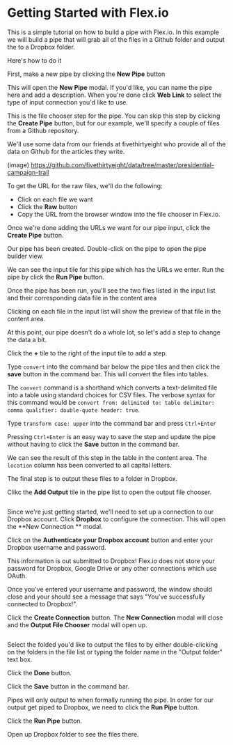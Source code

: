
# Getting Started with Flex.io

This is a simple tutorial on how to build a pipe with Flex.io. In this example we will build a pipe that will grab all of the files in a Github folder and output the to a Dropbox folder.

Here's how to do it

First, make a new pipe by clicking the **New Pipe** button

<insert image of new pipe modal>

This will open the **New Pipe** modal. If you'd like, you can name the pipe here and add a description. When you're done click **Web Link** to select the type of input connection you'd like to use.

<insert image of the next step: file chooser>

This is the file chooser step for the pipe. You can skip this step by clicking the **Create Pipe** button, but for our example, we'll specify a couple of files from a Github repository.

We'll use some data from our friends at fivethirtyeight who provide all of the data on Github for the articles they write.

(image)
https://github.com/fivethirtyeight/data/tree/master/presidential-campaign-trail

To get the URL for the raw files, we'll do the following:
  * Click on each file we want
  * Click the **Raw** button
  * Copy the URL from the browser window into the file chooser in Flex.io.

Once we're done adding the URLs we want for our pipe input, click the **Create Pipe** button.

Our pipe has been created. Double-click on the pipe to open the pipe builder view.

<insert image of pipe builder>

We can see the input tile for this pipe which has the URLs we enter. Run the pipe by click the **Run Pipe** button.

Once the pipe has been run, you'll see the two files listed in the input list and their corresponding data file in the content area

Clicking on each file in the input list will show the preview of that file in the content area.

At this point, our pipe doesn't do a whole lot, so let's add a step to change the data a bit.

Click the **+** tile to the right of the input tile to add a step.

Type `convert` into the command bar below the pipe tiles and then click the **save** button in the command bar. This will convert the files into tables.

<aside class="notice">
The <code>convert</code> command is a shorthand which converts a text-delimited file into a table using standard choices for CSV files. The verbose syntax for this command would be <code>convert from: delimited to: table delimiter: comma qualifier: double-quote header: true</code>.
</aside>

Type `transform case: upper` into the command bar and press <code>Ctrl+Enter</code>

<aside class="notice">
Pressing <code>Ctrl+Enter</code> is an easy way to save the step and update the pipe without having to click the <b>Save</b> button in the command bar.
</aside>

<image of table with transform column highlighted>

We can see the result of this step in the table in the content area. The `location` column has been converted to all capital letters.

The final step is to output these files to a folder in Dropbox.

Clikc the **Add Output** tile in the pipe list to open the output file chooser.

<image of output file chooser>

Since we're just getting started, we'll need to set up a connection to our Dropbox account. Click **Dropbox** to configure the connection. This will open the **New Connection ** modal.

Click on the **Authenticate your Dropbox account** button and enter your Dropbox username and password.

<aside class="notice">
This information is out submitted to Dropbox! Flex.io does not store your password for Dropbox, Google Drive or any other connections which use OAuth.
</aside>

Once you've entered your username and password, the window should close and your should see a message that says "You've successfully connected to Dropbox!".

Click the **Create Connection** button. The **New Connection** modal will close and the **Output File Chooser** modal will open up.

<image of output folder chooser>

Select the folded you'd like to output the files to by either double-clicking on the folders in the file list or typing the folder name in the "Output folder" text box.

Click the **Done** button.

Click the **Save** button in the command bar.

<aside class="notice">
Pipes will only output to when formally running the pipe. In order for our output get piped to Dropbox, we need to click the <b>Run Pipe</b> button.
</aside>

Click the **Run Pipe** button.

Open up Dropbox folder to see the files there.
